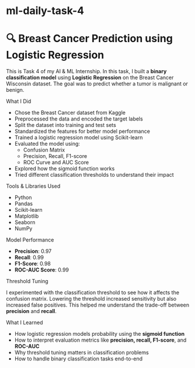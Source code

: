 # ml-daily-task-4

# 🔍 Breast Cancer Prediction using Logistic Regression

This is Task 4 of my AI & ML Internship. In this task, I built a **binary classification model** using **Logistic Regression** on the Breast Cancer Wisconsin dataset. The goal was to predict whether a tumor is malignant or benign.

 What I Did

- Chose the Breast Cancer dataset from Kaggle
- Preprocessed the data and encoded the target labels
- Split the dataset into training and test sets
- Standardized the features for better model performance
- Trained a logistic regression model using Scikit-learn
- Evaluated the model using:
  - Confusion Matrix  
  - Precision, Recall, F1-score  
  - ROC Curve and AUC Score
- Explored how the sigmoid function works
- Tried different classification thresholds to understand their impact

 Tools & Libraries Used

- Python  
- Pandas  
- Scikit-learn  
- Matplotlib  
- Seaborn  
- NumPy

 Model Performance

- **Precision**: 0.97
- **Recall**: 0.99
- **F1-Score**: 0.98
- **ROC-AUC Score**: 0.99


 Threshold Tuning

I experimented with the classification threshold to see how it affects the confusion matrix. Lowering the threshold increased sensitivity but also increased false positives. This helped me understand the trade-off between **precision** and **recall**.



 What I Learned

- How logistic regression models probability using the **sigmoid function**
- How to interpret evaluation metrics like **precision, recall, F1-score**, and **ROC-AUC**
- Why threshold tuning matters in classification problems
- How to handle binary classification tasks end-to-end



